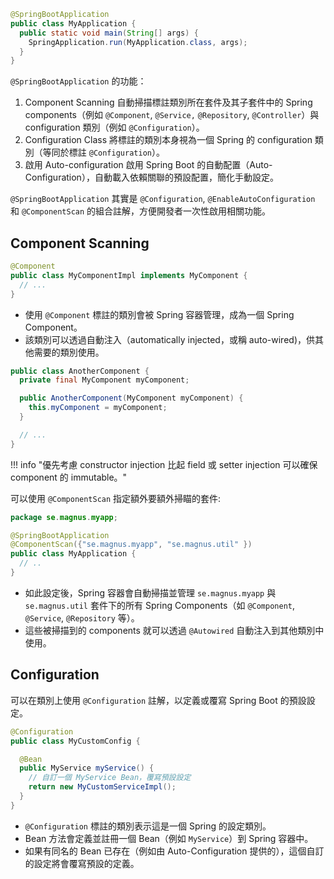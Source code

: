 ```java
@SpringBootApplication
public class MyApplication {
  public static void main(String[] args) {
    SpringApplication.run(MyApplication.class, args);
  }
}
```

`@SpringBootApplication` 的功能：

1. Component Scanning
   自動掃描標註類別所在套件及其子套件中的 Spring components（例如 `@Component`, `@Service,` `@Repository`, `@Controller`）與 configuration 類別（例如 `@Configuration`）。
2. Configuration Class
   將標註的類別本身視為一個 Spring 的 configuration 類別（等同於標註 `@Configuration`）。
3. 啟用 Auto-configuration
   啟用 Spring Boot 的自動配置（Auto-Configuration），自動載入依賴關聯的預設配置，簡化手動設定。

`@SpringBootApplication` 其實是 `@Configuration`, `@EnableAutoConfiguration` 和 `@ComponentScan` 的組合註解，方便開發者一次性啟用相關功能。

## Component Scanning

```java hl_lines="1"
@Component
public class MyComponentImpl implements MyComponent {
  // ...
}
```

- 使用 `@Component` 標註的類別會被 Spring 容器管理，成為一個 Spring Component。
- 該類別可以透過自動注入（automatically injected，或稱 auto-wired)，供其他需要的類別使用。

```java hl_lines="4"
public class AnotherComponent {
  private final MyComponent myComponent;

  public AnotherComponent(MyComponent myComponent) {
    this.myComponent = myComponent;
  }

  // ...
}
```

!!! info "優先考慮 constructor injection 比起 field 或 setter injection 可以確保 component 的 immutable。"

可以使用 `@ComponentScan` 指定額外要額外掃瞄的套件:

```java hl_lines="4"
package se.magnus.myapp;

@SpringBootApplication
@ComponentScan({"se.magnus.myapp", "se.magnus.util" })
public class MyApplication {
  // ..
}
```

- 如此設定後，Spring 容器會自動掃描並管理 `se.magnus.myapp` 與 `se.magnus.util` 套件下的所有 Spring Components（如 `@Component`, `@Service`, `@Repository` 等）。
- 這些被掃描到的 components 就可以透過 `@Autowired` 自動注入到其他類別中使用。

## Configuration

可以在類別上使用 `@Configuration` 註解，以定義或覆寫 Spring Boot 的預設設定。

```java hl_lines="1 4-8"
@Configuration
public class MyCustomConfig {

  @Bean
  public MyService myService() {
    // 自訂一個 MyService Bean，覆寫預設設定
    return new MyCustomServiceImpl();
  }
}
```

- `@Configuration` 標註的類別表示這是一個 Spring 的設定類別。
- Bean 方法會定義並註冊一個 Bean（例如 `MyService`）到 Spring 容器中。
- 如果有同名的 Bean 已存在（例如由 Auto-Configuration 提供的），這個自訂的設定將會覆寫預設的定義。

